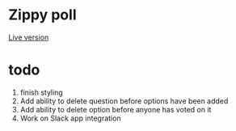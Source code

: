 # Zippy poll
[Live version](https://www.zippypoll.com)

# todo

1. finish styling
2. Add ability to delete question before options have been added
3. Add ability to delete option before anyone has voted on it
4. Work on Slack app integration

